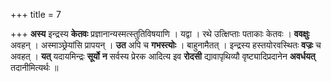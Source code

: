 +++
title = 7

+++
**अस्य** इन्द्रस्य **केतवः** प्रज्ञानान्यस्मत्स्तुतिविषयाणि । यद्वा । रथे उत्क्षिप्ताः पताकाः केतवः । **ववक्षुः** अवहन् । अस्माञ्छ्रेयांसि प्रापयन् । **उत** अपि च **गभस्त्योः** । बाहुनामैतत् । इन्द्रस्य हस्तयोरवस्थितः **वज्रः** च अवहत् । **यत्** यदायमिन्द्रः **सूर्यो** **न** सर्वस्य प्रेरक आदित्य इव **रोदसी** द्यावापृथिव्यौ वृष्ट्यादिप्रदानेन **अवर्धयत्** तदानीमित्यर्थः ॥